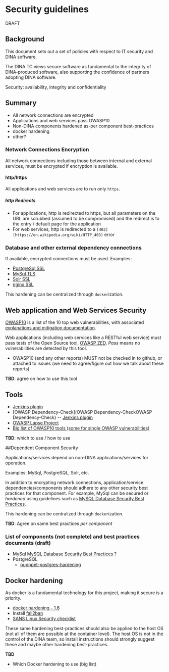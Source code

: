# Security guidelines

DRAFT

## Background

This document sets out a set of policies with respect to IT security and DINA software.

The DINA TC views secure software as fundamental to the integrity of DINA-produced software, also supporting the confidence of partners adopting DINA software.

Security: availability, integrity and confidentiality

## Summary
* All network connections are encrypted
* Applications and web services pass OWASP10
* Non-DINA components hardened as-per component best-practices
* docker hardening
* other?

### Network Connections Encryption
All network connections including those between internal and external services, must be encrypted if encryption is available.

#### http/https
All applications and web services are to run only `https`.

##### http Redirects
* For applications, http is redirected to https, but all parameters on the URL are scrubbed (assumed to be compromised) and the redirect is to the entry / default page for the application
* For web services, http is redirected to a `[403](https://en.wikipedia.org/wiki/HTTP_403)` error

### Database and other external dependency connections
If available, encrypted connections must be used.
Examples:
* [PostgreSql SSL](https://www.postgresql.org/docs/current/static/libpq-ssl.html)
* [MySql TLS](http://dev.mysql.com/doc/refman/5.7/en/secure-connections.html)
* [Solr SSL](https://cwiki.apache.org/confluence/display/solr/Enabling+SSL)
* [nginx SSL](https://www.digitalocean.com/community/tutorials/how-to-secure-nginx-with-let-s-encrypt-on-ubuntu-16-04)

This hardening can be centralized through `docker`ization.

## Web application and Web Services Security

[OWASP10](https://www.owasp.org/index.php/Main_Page) is a list of the 10 top web vulnerabilities, with associated [explanations and mitigation documentation](https://www.owasp.org/index.php/Top_10_2013-Top_10).

Web applications (including web services like a RESTful web service) must pass tests of the Open Source tool, [OWASP ZED](https://www.owasp.org/index.php/OWASP_Zed_Attack_Proxy_Project).
*Pass* means no vulnerabilities are detected by this tool.

* OWASP10 (and any other reports) MUST not be checked in to github, or attached to issues (we need to agree/figure out how we talk about these reports)


**TBD**: agree on how to use this tool

Tools
----------------------
* [Jenkins plugin](https://wiki.jenkins-ci.org/display/JENKINS/Zapper+Plugin)
* [OWASP Dependency-Check](OWASP Dependency-CheckOWASP Dependency-Check) -- [Jenkins plugin](https://wiki.jenkins-ci.org/display/JENKINS/OWASP+Dependency-Check+Plugin)
* [OWASP Lapse Project](https://www.owasp.org/index.php/OWASP_LAPSE_Project)
* [Big list of OWASP10 tools (some for single OWASP vulnerabilities)](https://www.owasp.org/index.php/Appendix_A:_Testing_Tools)

**TBD**: which to use / how to use


##Dependent Component Security

Applications/services depend on non-DINA applications/services for operation.

Examples: MySql, PostgreSQL, Solr, etc.

In addition to encrypting network connections, application/service dependencies/components should adhere to any other security best practices for that component.
For example, MySql can be secured or *hardened* using guidelines such as [MySQL Database Security Best Practices](http://www.greensql.com/content/mysql-security-best-practices-hardening-mysql-tips).

This hardening can be centralized through `docker`ization.

**TBD**: Agree on same best practices *per component*

### List of components (not complete) and best practices documents (draft)
* MySql [MySQL Database Security Best Practices](http://www.greensql.com/content/mysql-security-best-practices-hardening-mysql-tips) ?
* PostgreSQL
  * [pupppet-postgres-hardening](https://github.com/dev-sec/puppet-postgres-hardening)

## Docker hardening
As docker is a fundamental technology for this project, making it secure is a priority.
* [docker hardening - 1.6](https://benchmarks.cisecurity.org/tools2/docker/CIS_Docker_1.6_Benchmark_v1.0.0.pdf)
* Install [fail2ban](http://www.fail2ban.org/)
* [SANS Linux Security checklist](https://www.sans.org/media/score/checklists/linuxchecklist.pdf)

These same hardening best-practices should also be applied to the host OS (not all of them are possible at the container level).
The host OS is not in the control of the DINA team, so install instructions should strongly suggest these and maybe other hardening best-practices.

**TBD**
* Which Docker hardening to use (big list)











